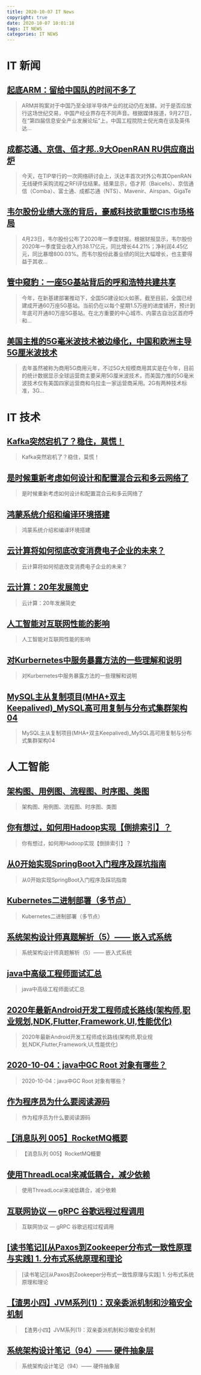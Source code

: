 ```yaml
---
title: 2020-10-07 IT News
copyright: true
date: 2020-10-07 10:01:18
tags: IT NEWS
categories: IT NEWS
---
```

# IT 新闻 
 ## [起底ARM：留给中国队的时间不多了](http://mp.weixin.qq.com/s?src=11&timestamp=1602036005&ver=2629&signature=XsKuvn0meTEOaxQepA0ML1ifW7AoBVjoMfFqf6RvjDfzmJsBSvzWiad6mNGKE*iIBcNbRegy6GQe2fWu4nCWd4tDTn0Kib4jEmQxyIbH8ZAbbdnh7LDqeoixsf4zEnoh&new=1)
 > ARM并购案对于中国乃至全球半导体产业的扰动仍在发酵。对于是否应放行这场世纪交易，中国产经业界存在不同声音。根据媒体报道，9月27日，在“第四届信息安全产业发展论坛”上，中国工程院院士倪光南在谈及英伟达...
 ## [成都芯通、京信、佰才邦..9大OpenRAN RU供应商出炉](http://mp.weixin.qq.com/s?src=11&timestamp=1602036005&ver=2629&signature=oXT8IPszIYySSPwCRSUQX8zd*U8bha6Fh8glRK8eLbYD8lbmkBSYViuBdXoBcP3mRkDrBN0zsPizbIQi0ya2GCdtyV7Mv2Wzrnyw7osS0MYLqeuQzo8M5FsftbyOpb4P&new=1)
 > 今天，在TIP举行的一次网络研讨会上，沃达丰首次对外公布其OpenRAN无线硬件采购流程之RFI评估结果。结果显示，佰才邦（Baicells）、京信通信（Comba）、富士通、成都芯通（NTS）、Mavenir、Airspan、GigaTe
 ## [韦尔股份业绩大涨的背后，豪威科技欲重塑CIS市场格局](http://mp.weixin.qq.com/s?src=11&timestamp=1602036005&ver=2629&signature=orL9H5HZzdSjStS4qqlIIOEIrkXNyh7kpmUfuM3EkEqrcKT07HcWJvb0jjj8mcgjv2A3pY*hm8Uds3OrhgcMRpvq6iS2sAcAxP-eT-62BmqC-l-NpCAdU1zfOHe4Jwje&new=1)
 > 4月23日，韦尔股份公布了2020年一季度财报。根据财报显示，韦尔股份2020年一季度营业收入约38.17亿元，同比增长44.21%；净利润4.45亿元，同比暴增800.03%。而韦尔股份此番业绩的同比大幅增长，也主要得益于其收...
 ## [管中窥豹：一座5G基站背后的呼和浩特共建共享](http://mp.weixin.qq.com/s?src=11&timestamp=1602036005&ver=2629&signature=zFnqQvZ7jBwesZkr7ROLLOpVHrWJPRQ9iXZo1eJYe7LCk5ssjMN9Jc8sh1C*jBuLBC1s2dLBDbmmRYQE1AqX*9MxttTWwckAJ9Tf*KgE6l399RZNyaA3W7LKnLRnYd3Y&new=1)
 > 今年，在新基建部署推动下，全国5G建设如火如荼。截至目前，全国已经建成开通60万座5G基站。当前仍在以每个星期1.5万座的进度铺开，预计到年底可开通80万座5G基站。在北方重要的中心城市、内蒙古自治区首府呼和...
 ## [美国主推的5G毫米波技术被边缘化，中国和欧洲主导5G厘米波技术](http://mp.weixin.qq.com/s?src=11&timestamp=1602036005&ver=2629&signature=ivKd9PYDp1pZYuzHuSgOwRGSr-u4dpxIO5W7MtlRyrSgvD4xxgdyIEdLI-uZfbZ77XkqG*U8HOdtUWw-ojO6xJ9XPW0fxSz4hUotEEE*YoI4bV2qXyGA6mlskbPLGRWb&new=1)
 > 去年虽然被称为商用5G商用元年，不过5G大规模商用其实是在今年，目前的统计数据显示全球运营商主要采用5G厘米波技术，而美国力推的5G毫米波技术仅有美国四家运营商和乌拉圭一家运营商采用。2G有两种技术标准，3G...
# IT 技术 
 ## [Kafka突然宕机了？稳住，莫慌！](http://developer.51cto.com/art/202009/627671.htm)
 > Kafka突然宕机了？稳住，莫慌！
 ## [是时候重新考虑如何设计和配置混合云和多云网络了](http://cloud.51cto.com/art/202009/627611.htm)
 > 是时候重新考虑如何设计和配置混合云和多云网络了
 ## [鸿蒙系统介绍和编译环境搭建](http://os.51cto.com/art/202009/627665.htm)
 > 鸿蒙系统介绍和编译环境搭建
 ## [云计算将如何彻底改变消费电子企业的未来？](http://cloud.51cto.com/art/202009/627612.htm)
 > 云计算将如何彻底改变消费电子企业的未来？
 ## [云计算：20年发展简史](http://cloud.51cto.com/art/202009/627606.htm)
 > 云计算：20年发展简史
 ## [人工智能对互联网性能的影响](http://ai.51cto.com/art/202009/627592.htm)
 > 人工智能对互联网性能的影响
 ## [对Kurbernetes中服务暴露方法的一些理解和说明](http://developer.51cto.com/art/202009/627599.htm)
 > 对Kurbernetes中服务暴露方法的一些理解和说明
 ## [MySQL主从复制项目(MHA+双主Keepalived)_MySQL高可用复制与分布式集群架构04](http://fellow.51cto.com/art/202008/623595.htm?qd=51ctojrzd)
 > MySQL主从复制项目(MHA+双主Keepalived)_MySQL高可用复制与分布式集群架构04
# 人工智能 
 ## [架构图、用例图、流程图、时序图、类图](https://blog.csdn.net/qq_43762191/article/details/108928391)
 > 架构图、用例图、流程图、时序图、类图
 ## [你有想过，如何用Hadoop实现【倒排索引】？](https://blog.csdn.net/weixin_44318830/article/details/108924003)
 > 你有想过，如何用Hadoop实现【倒排索引】？
 ## [从0开始实现SpringBoot入门程序及踩坑指南](https://blog.csdn.net/weixin_43883815/article/details/108916593)
 > 从0开始实现SpringBoot入门程序及踩坑指南
 ## [Kubernetes二进制部署（多节点）](https://blog.csdn.net/chengu04/article/details/108904028)
 > Kubernetes二进制部署（多节点）
 ## [系统架构设计师真题解析（5）—— 嵌入式系统](https://blog.csdn.net/deniro_li/article/details/108919230)
 > 系统架构设计师真题解析（5）—— 嵌入式系统
 ## [java中高级工程师面试汇总](https://blog.csdn.net/higherzjm/article/details/108917143)
 > java中高级工程师面试汇总
 ## [2020年最新Android开发工程师成长路线(架构师,职业规划,NDK,Flutter,Framework,UI,性能优化)](https://blog.csdn.net/wq6ylg08/article/details/108915417)
 > 2020年最新Android开发工程师成长路线(架构师,职业规划,NDK,Flutter,Framework,UI,性能优化)
 ## [2020-10-04：java中GC Root 对象有哪些？](https://blog.csdn.net/weixin_48502062/article/details/108922830)
 > 2020-10-04：java中GC Root 对象有哪些？
 ## [作为程序员为什么要阅读源码](https://blog.csdn.net/trntaken/article/details/108916392)
 > 作为程序员为什么要阅读源码
 ## [【消息队列 005】RocketMQ概要](https://blog.csdn.net/qq_36963950/article/details/108814422)
 > 【消息队列 005】RocketMQ概要
 ## [使用ThreadLocal来减低耦合，减少依赖](https://blog.csdn.net/mighty_Jon/article/details/108929984)
 > 使用ThreadLocal来减低耦合，减少依赖
 ## [互联网协议 — gRPC 谷歌远程过程调用](https://blog.csdn.net/Jmilk/article/details/108923008)
 > 互联网协议 — gRPC 谷歌远程过程调用
 ## [\[读书笔记\]\[从Paxos到Zookeeper分布式一致性原理与实践\] 1. 分布式系统原理和理论](https://blog.csdn.net/nzealand/article/details/108922161)
 > \[读书笔记\]\[从Paxos到Zookeeper分布式一致性原理与实践\] 1. 分布式系统原理和理论
 ## [【渣男小四】JVM系列(1)：双亲委派机制和沙箱安全机制](https://blog.csdn.net/qq_41875121/article/details/108931010)
 > 【渣男小四】JVM系列(1)：双亲委派机制和沙箱安全机制
 ## [系统架构设计笔记（94）—— 硬件抽象层](https://blog.csdn.net/deniro_li/article/details/108919150)
 > 系统架构设计笔记（94）—— 硬件抽象层

    